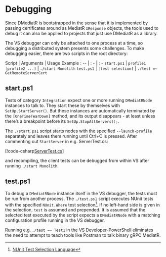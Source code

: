 ﻿# Debugging

Since DMediatR is bootstrapped in the sense that it is implemented by passing
certificates around as MediatR `IResponse` objects, the tools used to debug it can
also be applied to projects that just use DMediatR as a library.

The VS debugger can only be attached to one process at a time, so debugging a
distributed system presents some challenges. To make debugging easier, there are
two scripts in the root directory:

Script | Arguments | Usage Example
: -- | : - | : -
`start.ps1` | `profile1 [profile2 ...]` | `./start Monolith`
`test.ps1` |  `[test selection]` | `./test =~ GetRemoteServerCert`


## start.ps1

Tests of category `Integration` expect one or more running `DMediatRNode`
instances to talk to. They start these by themselves with `SetUp.StartServer()`. But
these instances are automatically terminated by the `[OneTimeTearDown]` method,
and its output disappears - at least unless there’s a breakpoint before its
`SetUp.StopAllServers();`.

The `./start.ps1` script starts nodes with the specified `--launch-profile`
separately and leaves them running until Ctrl+C is pressed. 
After commenting out `StartServer` in e.g. ServerTest.cs:

[!code-csharp[ServerTest.cs](../../test/DMediatR.Tests/Grpc/ServerTest.cs?name=startserver&highlight=1)]

and recompiling, the client tests can be debugged from within VS after running
`./start Monolith`.


## test.ps1

To debug a `DMediatRNode` instance itself in the VS debugger, the tests must be
run from another process. The `./test.ps1` script executes NUnit tests with the
specified `NUnit.Where` test selection[^selection]. If no left-hand side is
given in the selection, `test` is assumed and prepended. It is assumed that the
selected test executed by the script expects a `DMediatRNode` with a matching
configuration profile running in the VS debugger.

Running e.g. `./test =~ Test1` in the VS Developer-PowerShell eliminates the
need to attempt to teach tools like Postman to talk binary gRPC MediatR.

[^selection]: [NUnit Test Selection Language](https://docs.nunit.org/articles/nunit/running-tests/Test-Selection-Language.html)
